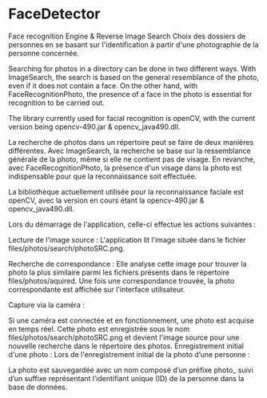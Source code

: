 # FaceDetector
Face recognition Engine &amp;  Reverse Image Search
Choix des dossiers de personnes en se basant sur l'identification à partir d'une photographie de la personne concernée.

Searching for photos in a directory can be done in two different ways. With ImageSearch, the search is based on the general resemblance of the photo, even if it does not contain a face. On the other hand, with FaceRecognitionPhoto, the presence of a face in the photo is essential for recognition to be carried out.

The library currently used for facial recognition is openCV, with the current version being opencv-490.jar & opencv_java490.dll.



La recherche de photos dans un répertoire peut se faire de deux manières différentes. Avec ImageSearch, la recherche se base sur la ressemblance générale de la photo, même si elle ne contient pas de visage. En revanche, avec FaceRecognitionPhoto, la présence d'un visage dans la photo est indispensable pour que la reconnaissance soit effectuée.

La bibliothèque actuellement utilisée pour la reconnaissance faciale est openCV, avec la version en cours étant la opencv-490.jar & opencv_java490.dll.


Lors du démarrage de l'application, celle-ci effectue les actions suivantes :

Lecture de l'image source : L'application lit l'image située dans le fichier files/photos/search/photoSRC.png.

Recherche de correspondance : Elle analyse cette image pour trouver la photo la plus similaire parmi les fichiers présents dans le répertoire files/photos/aquired. Une fois une correspondance trouvée, la photo correspondante est affichée sur l'interface utilisateur.

Capture via la caméra :

Si une caméra est connectée et en fonctionnement, une photo est acquise en temps réel.
Cette photo est enregistrée sous le nom files/photos/search/photoSRC.png et devient l'image source pour une nouvelle recherche dans le répertoire des photos.
Enregistrement initial d'une photo : Lors de l'enregistrement initial de la photo d’une personne :

La photo est sauvegardée avec un nom composé d’un préfixe photo_ suivi d’un suffixe représentant l’identifiant unique (ID) de la personne dans la base de données.


